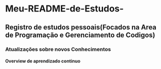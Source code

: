 # Meu-README-de-Estudos-
## Registro de estudos pessoais(Focados na Area de Programação e Gerenciamento de Codigos)
### Atualizações sobre novos Conhecimentos 
#### Overview de aprendizado continuo 



